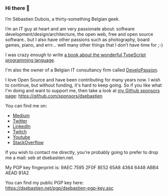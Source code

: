 ### Hi there 👋

I’m Sébastien Dubois, a thirty-something Belgian geek.

I’m an IT guy at heart and am very passionate about: software development/design/architecture, the open web, free and open source software.. but I also have other passions such as photography, board games, piano, and errr… well many other things that I don’t have time for ;-)

I was crazy enough to write [a book about the wonderful TypeScript programming language](https://www.amazon.com/Learn-TypeScript-Building-Applications-understanding/dp/1789615860/).

I'm also the owner of a Belgian IT consultancy firm called [DeveloPassion](https://www.developassion.be/).

I love Open Source and have been contributing for many years now. I wish to continue, but without funding, it's hard to keep going. So if you like what I'm doing and want to support me, then take a look at [my Github sponsors page](https://github.com/sponsors/dsebastien): https://github.com/sponsors/dsebastien

You can find me on:
* [Medium](https://medium.com/@dsebastien)
* [Twitter](https://twitter.com/dsebastien)
* [LinkedIn](https://www.linkedin.com/in/sebastiend)
* [Twitch](https://www.twitch.tv/dsebastien)
* [Youtube](https://www.youtube.com/channel/UCz0x-VJhvKwV-PK3E_i5G1w)
* [StackOverflow](https://stackoverflow.com/users/226630/dsebastien)

If you wish to contact me directly, you’re probably going to prefer to drop me a mail: seb _at_ dsebastien.net.

My PGP key fingerprint is: 9AEC 7595 2F0F 8E52 65A8  4364 6448 ABB4 AEAD 81A2

You can find my public PGP key here: https://dsebastien.net/pgp/dsebastien-pgp-key.asc
